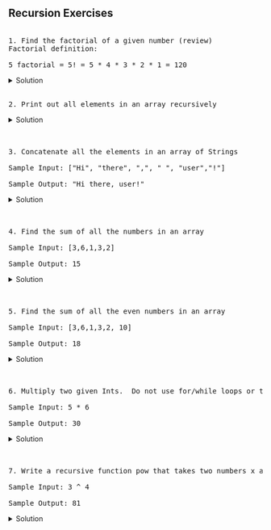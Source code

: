 ## Recursion Exercises

<pre> 
1. Find the factorial of a given number (review)
Factorial definition:

5 factorial = 5! = 5 * 4 * 3 * 2 * 1 = 120
</pre> 

<details> 
  <summary>Solution</summary> 
	
 ```swift 
 
 ```
</details> 
	
</br>

<pre>
2. Print out all elements in an array recursively
</pre> 

<details> 
  <summary>Solution</summary> 
	
 ```swift 
 
 ```
</details> 
	
</br>

<pre> 
3. Concatenate all the elements in an array of Strings

Sample Input: ["Hi", "there", ",", " ", "user","!"]

Sample Output: "Hi there, user!"
</pre> 

<details> 
  <summary>Solution</summary> 
	
 ```swift 
 
 ```
</details> 
	
</br> 

<pre> 
4. Find the sum of all the numbers in an array

Sample Input: [3,6,1,3,2]

Sample Output: 15
</pre> 

<details> 
  <summary>Solution</summary> 
	
 ```swift 
 
 ```
</details> 

</br>

<pre> 
5. Find the sum of all the even numbers in an array

Sample Input: [3,6,1,3,2, 10]

Sample Output: 18
</pre> 

<details> 
  <summary>Solution</summary> 
	
 ```swift 
 
 ```
</details> 
	
</br>

<pre> 
6. Multiply two given Ints.  Do not use for/while loops or the * operator.

Sample Input: 5 * 6

Sample Output: 30
</pre> 

<details> 
  <summary>Solution</summary> 
	
 ```swift 
 
 ```
</details> 
	
</br>

<pre> 
7. Write a recursive function pow that takes two numbers x and y as input and returns x to the power y.  Do not use for/while loops

Sample Input: 3 ^ 4

Sample Output: 81
</pre> 

<details> 
  <summary>Solution</summary> 
	
 ```swift 
 
 ```
</details> 
 
	
